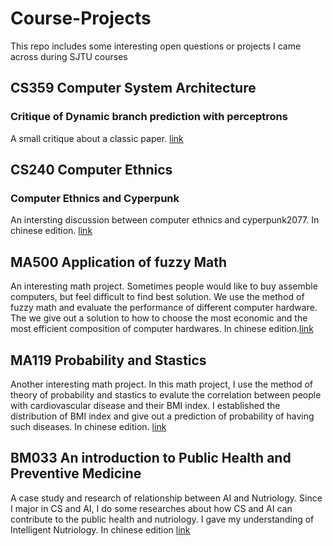 # Course-Projects
This repo includes some interesting open questions or projects I came across during SJTU courses 
## CS359 Computer System Architecture
### Critique of Dynamic branch prediction with perceptrons
A small critique about a classic paper. [link](https://github.com/daxixi/Course-Projects/blob/main/Critique%20of%20Dynamic%20branch%20prediction%20with%20perceptrons.pdf)
## CS240 Computer Ethnics
### Computer Ethnics and Cyperpunk
An intersting discussion between computer ethnics and cyperpunk2077. In chinese edition. [link](https://github.com/daxixi/Course-Projects/blob/main/Computer%20Ethnics%20and%20Cyperpunk.pdf)
## MA500 Application of fuzzy Math
An interesting math project. Sometimes people would like to buy assemble computers, but feel difficult to find best solution. We use the method of fuzzy math and evaluate the performance of different computer hardware. The we give out a solution to how to choose the most economic and the most efficient composition of computer hardwares.  In chinese edition.[link](https://github.com/daxixi/Course-Projects/blob/main/Assembly%20machine%20evaluation.pdf)
## MA119 Probability and Stastics
Another interesting math project. In this math project, I use the method of theory of probability and stastics to evalute the correlation between people with cardiovascular disease and their BMI index. I established the distribution of BMI index and give out a prediction of probability of having such diseases.  In chinese edition. [link](https://github.com/daxixi/Course-Projects/blob/main/Study%20of%20%20distribution%20of%20cardiovascular%20disease%20patients'%20BMI.pdf) 
## BM033 An introduction to Public Health and Preventive Medicine
A case study and research of relationship between AI and Nutriology. Since I major in CS and AI, I do some researches about how CS and AI can contribute to the public health and nutriology. I gave my understanding of Intelligent Nutriology. In chinese edition [link](https://github.com/daxixi/Course-Projects/blob/main/Intelligent%20Nutriology.pdf)

